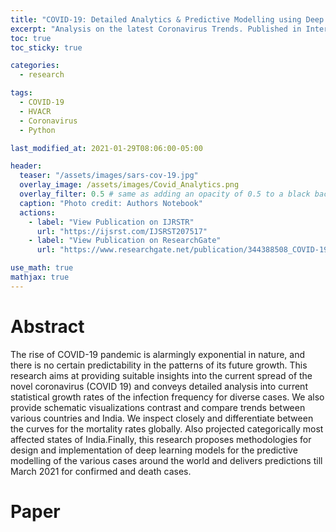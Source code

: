```yaml
---
title: "COVID-19: Detailed Analytics & Predictive Modelling using Deep Learning"
excerpt: "Analysis on the latest Coronavirus Trends. Published in International Journal of Scientific Research in Computer Science Engineering and Information Technology (IJRSTR)."
toc: true
toc_sticky: true

categories:
  - research

tags:
  - COVID-19
  - HVACR
  - Coronavirus
  - Python

last_modified_at: 2021-01-29T08:06:00-05:00

header:
  teaser: "/assets/images/sars-cov-19.jpg"
  overlay_image: /assets/images/Covid_Analytics.png
  overlay_filter: 0.5 # same as adding an opacity of 0.5 to a black background
  caption: "Photo credit: Authors Notebook"
  actions:
    - label: "View Publication on IJRSTR"
      url: "https://ijsrst.com/IJSRST207517"
    - label: "View Publication on ResearchGate"
      url: "https://www.researchgate.net/publication/344388508_COVID-19_Detailed_Analytics_Predictive_Modelling_using_Deep_Learning"

use_math: true
mathjax: true
---
```



# Abstract

The rise of COVID-19 pandemic is alarmingly exponential in nature, and there is no certain predictability in the patterns of its future growth. This research aims at providing suitable insights into the current spread of the novel coronavirus (COVID 19) and conveys detailed analysis into current statistical growth rates of the infection frequency for diverse cases. We also provide schematic visualizations contrast and compare trends between various countries and India. We inspect closely and differentiate between the curves for the mortality rates globally. Also projected categorically most affected states of India.Finally, this research proposes methodologies for design and implementation of deep learning models for the predictive modelling of the various cases around the world and delivers predictions till March 2021 for confirmed and death cases.


# Paper

